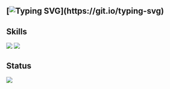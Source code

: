 
## [![Typing SVG](https://readme-typing-svg.demolab.com/?lines=Welcom+to+my+github+page!)](https://git.io/typing-svg)

<!-- - I earned my undergraduate degree at *Nanjing Normal University* and am currently pursuing a Master's in Computer Technology at *Chongqing University* (expected to graduate in *2027.07*). -->

<!-- - I worked for a year at a company specializing in the development of LED screen control systems as a C++ software development engineer. -->

<!-- - Currently working on *Storage System*, focusing on *Compute Express Link(CXL)*  . -->



</div>

## Skills
<img src="https://img.shields.io/badge/RTFSC-Read The F**k Source Code!-blue"/>

<img src="https://img.shields.io/badge/RTFZ-Read The F**k Zeal! -blue"/>


## Status
<!-- <img src="https://github-readme-stats.vercel.app/api?username=Zane-Jiang&show_icons=true&count_private=true&hide_border=true" align="left" style="margin-right: 0.5rem;" />  -->

<img src="https://github-readme-stats.vercel.app/api/top-langs/?username=Zane-Jiang&hide_border=true&layout=compact" align="left" />



